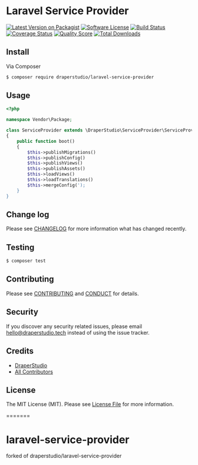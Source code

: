 # Laravel Service Provider

[![Latest Version on Packagist][ico-version]][link-packagist]
[![Software License][ico-license]](LICENSE.md)
[![Build Status][ico-travis]][link-travis]
[![Coverage Status][ico-scrutinizer]][link-scrutinizer]
[![Quality Score][ico-code-quality]][link-code-quality]
[![Total Downloads][ico-downloads]][link-downloads]

## Install

Via Composer

``` bash
$ composer require draperstudio/laravel-service-provider
```

## Usage

``` php
<?php

namespace Vendor\Package;

class ServiceProvider extends \DraperStudio\ServiceProvider\ServiceProvider
{
    public function boot()
    {
        $this->publishMigrations()
        $this->publishConfig()
        $this->publishViews()
        $this->publishAssets()
        $this->loadViews()
        $this->loadTranslations()
        $this->mergeConfig(');
    }
}
```

## Change log

Please see [CHANGELOG](CHANGELOG.md) for more information what has changed recently.

## Testing

``` bash
$ composer test
```

## Contributing

Please see [CONTRIBUTING](.github/CONTRIBUTING.md) and [CONDUCT](CONDUCT.md) for details.

## Security

If you discover any security related issues, please email hello@draperstudio.tech instead of using the issue tracker.

## Credits

- [DraperStudio][link-author]
- [All Contributors][link-contributors]

## License

The MIT License (MIT). Please see [License File](LICENSE.md) for more information.

[ico-version]: https://img.shields.io/packagist/v/DraperStudio/laravel-service-provider.svg?style=flat-square
[ico-license]: https://img.shields.io/badge/license-MIT-brightgreen.svg?style=flat-square
[ico-travis]: https://img.shields.io/travis/DraperStudio/Laravel-Service-Provider/master.svg?style=flat-square
[ico-scrutinizer]: https://img.shields.io/scrutinizer/coverage/g/DraperStudio/laravel-service-provider.svg?style=flat-square
[ico-code-quality]: https://img.shields.io/scrutinizer/g/DraperStudio/laravel-service-provider.svg?style=flat-square
[ico-downloads]: https://img.shields.io/packagist/dt/DraperStudio/laravel-service-provider.svg?style=flat-square

[link-packagist]: https://packagist.org/packages/DraperStudio/laravel-service-provider
[link-travis]: https://travis-ci.org/DraperStudio/Laravel-Service-Provider
[link-scrutinizer]: https://scrutinizer-ci.com/g/DraperStudio/laravel-service-provider/code-structure
[link-code-quality]: https://scrutinizer-ci.com/g/DraperStudio/laravel-service-provider
[link-downloads]: https://packagist.org/packages/DraperStudio/laravel-service-provider
[link-author]: https://github.com/DraperStudio
[link-contributors]: ../../contributors
=======
# laravel-service-provider
forked of draperstudio/laravel-service-provider
